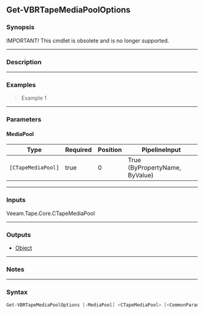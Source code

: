 Get-VBRTapeMediaPoolOptions
---------------------------

### Synopsis
IMPORTANT! This cmdlet is obsolete and is no longer supported.

---

### Description

---

### Examples
> Example 1

---

### Parameters
#### **MediaPool**

|Type              |Required|Position|PipelineInput                 |
|------------------|--------|--------|------------------------------|
|`[CTapeMediaPool]`|true    |0       |True (ByPropertyName, ByValue)|

---

### Inputs
Veeam.Tape.Core.CTapeMediaPool

---

### Outputs
* [Object](https://learn.microsoft.com/en-us/dotnet/api/System.Object)

---

### Notes

---

### Syntax
```PowerShell
Get-VBRTapeMediaPoolOptions [-MediaPool] <CTapeMediaPool> [<CommonParameters>]
```
